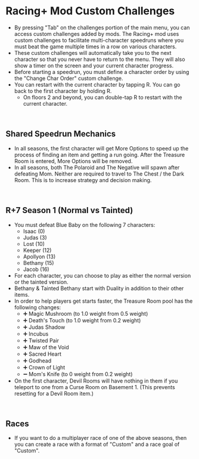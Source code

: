 # Racing+ Mod Custom Challenges

- By pressing "Tab" on the challenges portion of the main menu, you can access custom challenges added by mods. The Racing+ mod uses custom challenges to facilitate multi-character speedruns where you must beat the game multiple times in a row on various characters.
- These custom challenges will automatically take you to the next character so that you never have to return to the menu. They will also show a timer on the screen and your current character progress.
- Before starting a speedrun, you must define a character order by using the "Change Char Order" custom challenge.
- You can restart with the current character by tapping R. You can go back to the first character by holding R.
  - On floors 2 and beyond, you can double-tap R to restart with the current character.

<br />

## Shared Speedrun Mechanics

* In all seasons, the first character will get More Options to speed up the process of finding an item and getting a run going. After the Treasure Room is entered, More Options will be removed.
* In all seasons, both The Polaroid and The Negative will spawn after defeating Mom. Neither are required to travel to The Chest / the Dark Room. This is to increase strategy and decision making.

<br />

## R+7 Season 1 (Normal vs Tainted)

- You must defeat Blue Baby on the following 7 characters:
  - Isaac (0)
  - Judas (3)
  - Lost (10)
  - Keeper (12)
  - Apollyon (13)
  - Bethany (15)
  - Jacob (16)
- For each character, you can choose to play as either the normal version or the tainted version.
- Bethany & Tainted Bethany start with Duality in addition to their other items.
- In order to help players get starts faster, the Treasure Room pool has the following changes:
  - ➕ Magic Mushroom (to 1.0 weight from 0.5 weight)
  - ➕ Death's Touch (to 1.0 weight from 0.2 weight)
  - ➕ Judas Shadow
  - ➕ Incubus
  - ➕ Twisted Pair
  - ➕ Maw of the Void
  - ➕ Sacred Heart
  - ➕ Godhead
  - ➕ Crown of Light
  - ➖ Mom's Knife (to 0 weight from 0.2 weight)
- On the first character, Devil Rooms will have nothing in them if you teleport to one from a Curse Room on Basement 1. (This prevents resetting for a Devil Room item.)

<br />

## Races

- If you want to do a multiplayer race of one of the above seasons, then you can create a race with a format of "Custom" and a race goal of "Custom".

<br />
